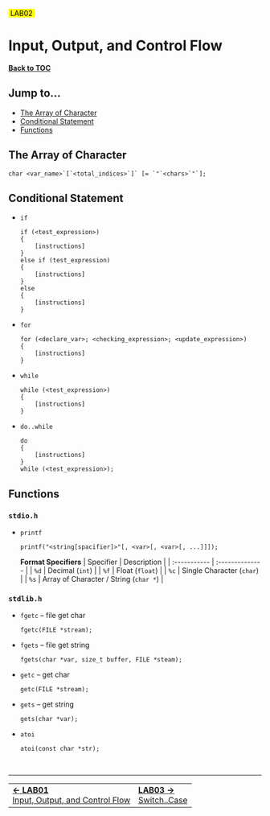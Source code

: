 <link rel="stylesheet" href="style.css">

<mark>&nbsp;LAB02&nbsp;</mark>

# Input, Output, and Control Flow

[**Back to TOC**](/contents.md)

## Jump to...

- [The Array of Character](#the-array-of-character)
- [Conditional Statement](#conditional-statement)
- [Functions](#getting-input)

[comment]: <body>

## The Array of Character

```
char <var_name>`[`<total_indices>`]` [= `"`<chars>`"`];
```

## Conditional Statement

- `if`
    ```
    if (<test_expression>)
    {
        [instructions]
    }
    else if (test_expression)
    {
        [instructions]
    }
    else
    {
        [instructions]
    }
    ```
- `for`
    ```
    for (<declare_var>; <checking_expression>; <update_expression>)
    {
        [instructions]
    }
    ```
- `while`
    ```
    while (<test_expression>)
    {
        [instructions]
    }
    ```
- `do..while`
    ```
    do
    {
        [instructions]
    }
    while (<test_expression>);
    ```

## Functions

### `stdio.h`

- `printf`<br>
    ```
    printf("<string[spacifier]>"[, <var>[, <var>[, ...]]]);
    ```
    **Format Specifiers**
    | Specifier    | Description     |
    | :----------- | :-------------- |
    | `%d`         | Decimal (`int`) |
    | `%f`         | Float (`float`) |
    | `%c`         | Single Character (`char`) |
    | `%s`         | Array of Character / String (`char *`) |

### `stdlib.h`

- `fgetc` – file get char<br>
    ```
    fgetc(FILE *stream);
    ```
- `fgets` – file get string<br>
    ```
    fgets(char *var, size_t buffer, FILE *steam);
    ```
- `getc` – get char<br>
    ```
    getc(FILE *stream);
    ```
- `gets` – get string<br>
    ```
    gets(char *var);
    ```
- `atoi`<br>
    ```
    atoi(const char *str);
    ```

[comment]: <footer>

<br>

---

<table width="100%">
    <td><div class="foot-previous">
        <a href="/src/LAB01.md"><b>&#x2190; LAB01</b><br>Input, Output, and Control Flow</a>
    </div></td>
    <td><div class="foot-next">
        <a href="/src/LAB03.md"><b>LAB03 &#x2192;</b><br>Switch..Case</a>
    </div></td>
</table>